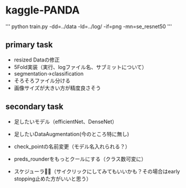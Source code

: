 # kaggle-PANDA


'''
python train.py -dd=../data -ld=../log/ -if=png -mn=se_resnet50
'''

## primary task
* resized Dataの修正
* 5Fold実装（実行、logファイル名、サブミットについて）
* segmentation→classification
* そろそろファイル分ける
* 画像サイズが大きい方が精度良さそう

## secondary task
* 足したいモデル（efficientNet、DenseNet）
* 足したいDataAugmentation(今のところ特に無し)

* check_pointの名前変更（モデル名入れられる？）
* preds_rounderをもっとクールにする（クラス数可変に）


* スケジューラ（サイクリックにしてみてもいいかも？その場合はearly stopping止めた方がいいと思う）

